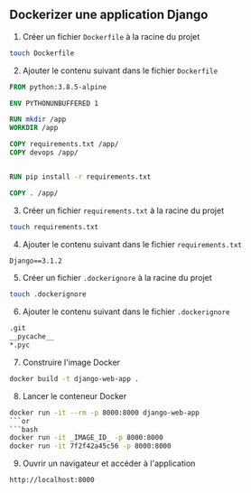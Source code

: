 ## Dockerizer une  application Django

1. Créer un fichier `Dockerfile` à la racine du projet
```bash
touch Dockerfile
```

2. Ajouter le contenu suivant dans le fichier `Dockerfile`
```dockerfile
FROM python:3.8.5-alpine

ENV PYTHONUNBUFFERED 1

RUN mkdir /app
WORKDIR /app

COPY requirements.txt /app/
COPY devops /app/


RUN pip install -r requirements.txt

COPY . /app/
```

3. Créer un fichier `requirements.txt` à la racine du projet
```bash
touch requirements.txt
```

4. Ajouter le contenu suivant dans le fichier `requirements.txt`
```txt
Django==3.1.2
```

5. Créer un fichier `.dockerignore` à la racine du projet
```bash
touch .dockerignore
```

6. Ajouter le contenu suivant dans le fichier `.dockerignore`
```txt
.git
__pycache__
*.pyc
```

7. Construire l'image Docker
```bash
docker build -t django-web-app .
```

8. Lancer le conteneur Docker
```bash
docker run -it --rm -p 8000:8000 django-web-app
```or
```bash
docker run -it _IMAGE_ID_ -p 8000:8000 
docker run -it 7f2f42a45c56 -p 8000:8000 
```

9. Ouvrir un navigateur et accéder à l'application
```bash
http://localhost:8000
```

